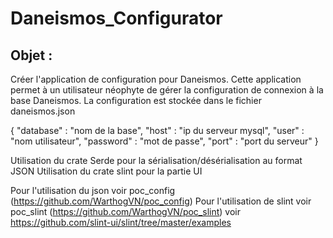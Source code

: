 # Daneismos_Configurator

Objet :
-------
Créer l'application de configuration pour Daneismos.
Cette application permet à un utilisateur néophyte de gérer la configuration de connexion à la base Daneismos.
La configuration est stockée dans le fichier daneismos.json

{
    "database" : "nom de la base",
    "host" : "ip du serveur mysql",
    "user" : "nom utilisateur",
    "password" : "mot de passe",
    "port" : "port du serveur"
}


Utilisation du crate Serde pour la sérialisation/désérialisation au format JSON
Utilisation du crate slint pour la partie UI

Pour l'utilisation du json voir poc_config (https://github.com/WarthogVN/poc_config)
Pour l'utilisation de slint voir poc_slint (https://github.com/WarthogVN/poc_slint)
voir https://github.com/slint-ui/slint/tree/master/examples


